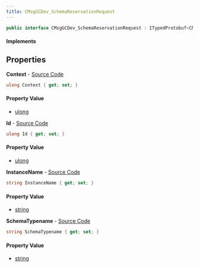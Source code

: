 ```yaml
---
title: CMsgGCDev_SchemaReservationRequest
---
```


```csharp
public interface CMsgGCDev_SchemaReservationRequest : ITypedProtobuf<CMsgGCDev_SchemaReservationRequest>, INativeHandle
```

#### Implements

## Properties

**Context** - [Source Code](https://github.com/swiftly-solution/swiftlys2/blob/main/managed/src/SwiftlyS2.Generated/Protobufs/Interfaces/CMsgGCDev_SchemaReservationRequest.cs#L19)

```csharp
ulong Context { get; set; }
```

#### Property Value

- [ulong](https://learn.microsoft.com/dotnet/api/system.uint64)

**Id** - [Source Code](https://github.com/swiftly-solution/swiftlys2/blob/main/managed/src/SwiftlyS2.Generated/Protobufs/Interfaces/CMsgGCDev_SchemaReservationRequest.cs#L22)

```csharp
ulong Id { get; set; }
```

#### Property Value

- [ulong](https://learn.microsoft.com/dotnet/api/system.uint64)

**InstanceName** - [Source Code](https://github.com/swiftly-solution/swiftlys2/blob/main/managed/src/SwiftlyS2.Generated/Protobufs/Interfaces/CMsgGCDev_SchemaReservationRequest.cs#L16)

```csharp
string InstanceName { get; set; }
```

#### Property Value

- [string](https://learn.microsoft.com/dotnet/api/system.string)

**SchemaTypename** - [Source Code](https://github.com/swiftly-solution/swiftlys2/blob/main/managed/src/SwiftlyS2.Generated/Protobufs/Interfaces/CMsgGCDev_SchemaReservationRequest.cs#L13)

```csharp
string SchemaTypename { get; set; }
```

#### Property Value

- [string](https://learn.microsoft.com/dotnet/api/system.string)

